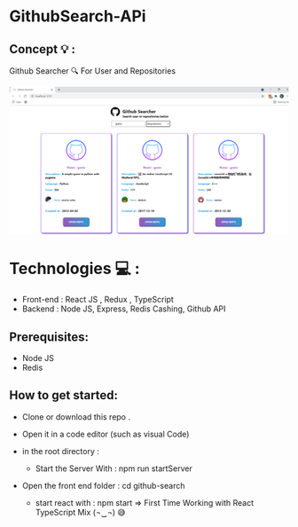 # GithubSearch-APi

## Concept 💡 :
Github Searcher 🔍 For User and Repositories 

<img src= "github-search/src/images/demo.png" width = "1300">


# Technologies 💻 :
* Front-end : React JS , Redux , TypeScript
* Backend : Node JS, Express, Redis Cashing, Github API

## Prerequisites:
 * Node JS
 * Redis

## How to get started:
- Clone or download this repo .
- Open it in a code editor (such as visual Code) 
- in the root directory : 

    * Start the Server With :   npm run startServer

- Open the front end folder : cd github-search 
    * start react with : npm start 
=> First Time Working with React TypeScript Mix (¬‿¬) 😅